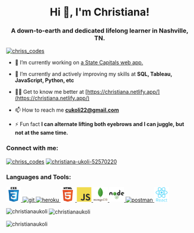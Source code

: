 <h1 align="center">Hi 👋, I'm Christiana!</h1>
<h3 align="center">A down-to-earth and dedicated lifelong learner in Nashville, TN.</h3>

<p align="left"> <a href="https://twitter.com/chriss_codes" target="blank"><img src="https://img.shields.io/twitter/follow/chriss_codes?logo=twitter&style=for-the-badge" alt="chriss_codes" /></a> </p>

- 🔭 I’m currently working on [a State Capitals web app.](https://github.com/christianaukoli/state-capitals-api)

- 🌱 I’m currently and actively improving my skills at **SQL, Tableau, JavaScript, Python, etc**

- 👨‍💻 Get to know me better at [https://christiana.netlify.app/](https://christiana.netlify.app/)

- 📫 How to reach me **cukoli22@gmail.com**

- ⚡ Fun fact **I can alternate lifting both eyebrows and I can juggle, but not at the same time.**

<h3 align="left">Connect with me:</h3>
<p align="left">
<a href="https://twitter.com/chriss_codes" target="blank"><img align="center" src="https://raw.githubusercontent.com/rahuldkjain/github-profile-readme-generator/master/src/images/icons/Social/twitter.svg" alt="chriss_codes" height="30" width="40" /></a>
<a href="https://linkedin.com/in/christiana-ukoli-52570220" target="blank"><img align="center" src="https://raw.githubusercontent.com/rahuldkjain/github-profile-readme-generator/master/src/images/icons/Social/linked-in-alt.svg" alt="christiana-ukoli-52570220" height="30" width="40" /></a>
</p>

<h3 align="left">Languages and Tools:</h3>
<p align="left"> <a href="https://www.w3schools.com/css/" target="_blank" rel="noreferrer"> <img src="https://raw.githubusercontent.com/devicons/devicon/master/icons/css3/css3-original-wordmark.svg" alt="css3" width="40" height="40"/> </a> <a href="https://git-scm.com/" target="_blank" rel="noreferrer"> <img src="https://www.vectorlogo.zone/logos/git-scm/git-scm-icon.svg" alt="git" width="40" height="40"/> </a> <a href="https://heroku.com" target="_blank" rel="noreferrer"> <img src="https://www.vectorlogo.zone/logos/heroku/heroku-icon.svg" alt="heroku" width="40" height="40"/> </a> <a href="https://www.w3.org/html/" target="_blank" rel="noreferrer"> <img src="https://raw.githubusercontent.com/devicons/devicon/master/icons/html5/html5-original-wordmark.svg" alt="html5" width="40" height="40"/> </a> <a href="https://developer.mozilla.org/en-US/docs/Web/JavaScript" target="_blank" rel="noreferrer"> <img src="https://raw.githubusercontent.com/devicons/devicon/master/icons/javascript/javascript-original.svg" alt="javascript" width="40" height="40"/> </a> <a href="https://www.mongodb.com/" target="_blank" rel="noreferrer"> <img src="https://raw.githubusercontent.com/devicons/devicon/master/icons/mongodb/mongodb-original-wordmark.svg" alt="mongodb" width="40" height="40"/> </a> <a href="https://nodejs.org" target="_blank" rel="noreferrer"> <img src="https://raw.githubusercontent.com/devicons/devicon/master/icons/nodejs/nodejs-original-wordmark.svg" alt="nodejs" width="40" height="40"/> </a> <a href="https://postman.com" target="_blank" rel="noreferrer"> <img src="https://www.vectorlogo.zone/logos/getpostman/getpostman-icon.svg" alt="postman" width="40" height="40"/> </a> <a href="https://reactjs.org/" target="_blank" rel="noreferrer"> <img src="https://raw.githubusercontent.com/devicons/devicon/master/icons/react/react-original-wordmark.svg" alt="react" width="40" height="40"/> </a> </p>

<p><img align="left" src="https://github-readme-stats.vercel.app/api/top-langs?username=christianaukoli&show_icons=true&locale=en&layout=compact" alt="christianaukoli" /></p>

<p>&nbsp;<img align="center" src="https://github-readme-stats.vercel.app/api?username=christianaukoli&show_icons=true&locale=en" alt="christianaukoli" /></p>

<p><img align="center" src="https://github-readme-streak-stats.herokuapp.com/?user=christianaukoli&" alt="christianaukoli" /></p>
